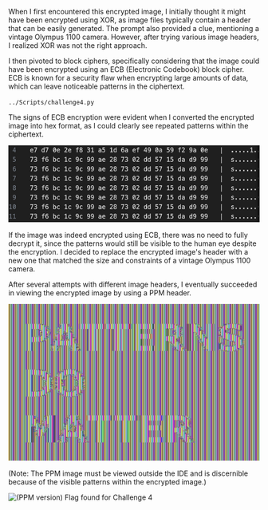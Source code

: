 When I first encountered this encrypted image, I initially thought it might have been encrypted using XOR, as image files typically contain a header that can be easily generated. The prompt also provided a clue, mentioning a vintage Olympus 1100 camera. However, after trying various image headers, I realized XOR was not the right approach.

I then pivoted to block ciphers, specifically considering that the image could have been encrypted using an ECB (Electronic Codebook) block cipher. ECB is known for a security flaw when encrypting large amounts of data, which can leave noticeable patterns in the ciphertext.

`../Scripts/challenge4.py`

The signs of ECB encryption were evident when I converted the encrypted image into hex format, as I could clearly see repeated patterns within the ciphertext.

![Repitition in ciphertext: proof of ECB](../Media/repitition_ch4.png)

If the image was indeed encrypted using ECB, there was no need to fully decrypt it, since the patterns would still be visible to the human eye despite the encryption. I decided to replace the encrypted image's header with a new one that matched the size and constraints of a vintage Olympus 1100 camera.

After several attempts with different image headers, I eventually succeeded in viewing the encrypted image by using a PPM header.

![Flag found for Challenge 4](../Media/flagFound_ch4.png)

(Note: The PPM image must be viewed outside the IDE and is discernible because of the visible patterns within the encrypted image.)

![(PPM version) Flag found for Challenge 4](../Media/challenge4.ppm)